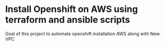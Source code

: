 # Install Openshift on AWS using terraform and ansible scripts
Goal of this project to automate openshift installation AWS along with New VPC

